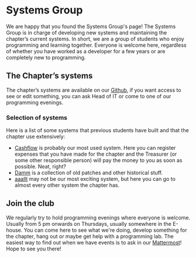 # Systems Group

We are happy that you found the Systems Group's page! The Systems Group is in charge of developing new systems and maintaining the chapter’s current systems. In short, we are a group of students who enjoy programming and learning together. Everyone is welcome here, regardless of whether you have worked as a developer for a few years or are completely new to programming.

## The Chapter’s systems

The chapter’s systems are available on our [Github](https://github.com/datasektionen/), if you want access to see or edit something, you can ask Head of IT or come to one of our programming evenings.

### Selection of systems

Here is a list of some systems that previous students have built and that the chapter use extensively:

- [Cashflow](https://cashflow.datasektionen.se) is probably our most used system. Here you can register expenses that you have made for the chapter and the Treasurer (or some other responsible person) will pay the money to you as soon as possible. Neat, right?
- [Damm](https://damm.datasektionen.se) is a collection of old patches and other historical stuff.
- [aaallt](https://aaallt.datasektionen.se/) may not be our most exciting system, but here you can go to almost every other system the chapter has.

## Join the club

We regularly try to hold programming evenings where everyone is welcome. Usually from 5 pm onwards on Thursdays, usually somewhere in the E-house. You can come here to see what we're doing, develop something for the chapter, hang out or maybe get help with a programming lab. The easiest way to find out when we have events is to ask in our [Mattermost](https://dsekt.se/iormost)! Hope to see you there!


